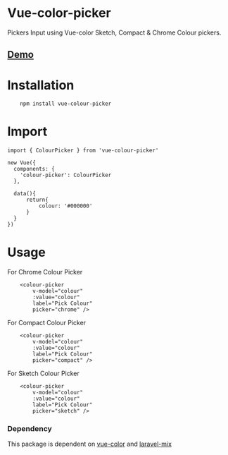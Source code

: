 # Vue-color-picker

Pickers Input using Vue-color Sketch, Compact & Chrome Colour pickers.

[Demo](https://ecl7n.csb.app/)
---

# Installation
```
    npm install vue-colour-picker
```

# Import
```
import { ColourPicker } from 'vue-colour-picker'

new Vue({
  components: {
    'colour-picker': ColourPicker
  },

  data(){
      return{
          colour: '#000000'
      }
  }
})
```

# Usage
For Chrome Colour Picker
```
    <colour-picker
        v-model="colour"
        :value="colour"
        label="Pick Colour"
        picker="chrome" />

```
For Compact Colour Picker
```
    <colour-picker
        v-model="colour"
        :value="colour"
        label="Pick Colour"
        picker="compact" />

```

For Sketch Colour Picker
```
    <colour-picker
        v-model="colour"
        :value="colour"
        label="Pick Colour"
        picker="sketch" />

```

### Dependency
This package is dependent on [vue-color](https://xiaokaike.github.io/vue-color/) and [laravel-mix](https://laravel-mix.com/)